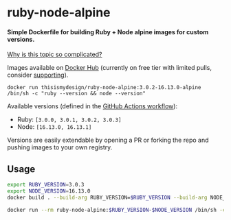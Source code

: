 # ruby-node-alpine

#### Simple Dockerfile for building Ruby + Node alpine images for custom versions.

[Why is this topic so complicated?](https://csaba-apagyi.medium.com/how-to-install-a-specific-node-js-version-in-an-alpine-docker-image-3edc1c2c64be)

Images available on [Docker Hub](https://hub.docker.com/repository/docker/thisismydesign/ruby-node-alpine) (currently on free tier with limited pulls, consider [supporting](https://github.com/sponsors/thisismydesign)).

```
docker run thisismydesign/ruby-node-alpine:3.0.2-16.13.0-alpine /bin/sh -c "ruby --version && node --version"
```

Available versions (defined in the [GitHub Actions workflow](.github/workflows/ci.yml)):
- Ruby: `[3.0.0, 3.0.1, 3.0.2, 3.0.3]`
- Node: `[16.13.0, 16.13.1]`

Versions are easily extendable by opening a PR or forking the repo and pushing images to your own registry.

## Usage

```sh
export RUBY_VERSION=3.0.3
export NODE_VERSION=16.13.0
docker build . --build-arg RUBY_VERSION=$RUBY_VERSION --build-arg NODE_VERSION=$NODE_VERSION --tag ruby-node-alpine:$RUBY_VERSION-$NODE_VERSION

docker run --rm ruby-node-alpine:$RUBY_VERSION-$NODE_VERSION /bin/sh -c "ruby --version && node --version"
```
